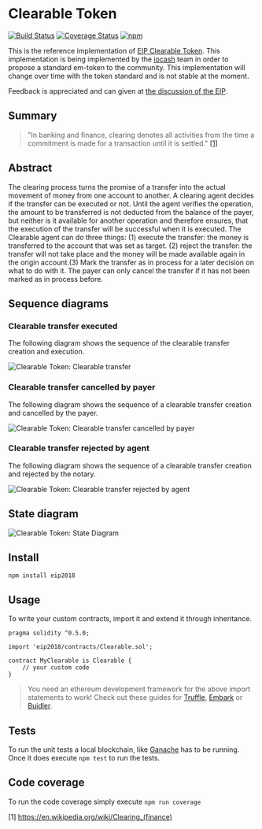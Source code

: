 # Clearable Token

[![Build Status](https://travis-ci.org/IoBuilders/clearable-token.svg?branch=master)](https://travis-ci.org/IoBuilders/clearable-token)
[![Coverage Status](https://coveralls.io/repos/github/IoBuilders/clearable-token/badge.svg?branch=master)](https://coveralls.io/github/IoBuilders/clearable-token?branch=master)
[![npm](https://img.shields.io/npm/v/eip2018.svg)](https://www.npmjs.com/package/eip2018)

This is the reference implementation of [EIP Clearable Token](https://github.com/ethereum/EIPs/pull/2018/files). This implementation is being implemented by the [iocash](https://io.cash) team in order to propose a standard em-token to the community. This implementation will change over time with the token standard and is not stable at the moment.

Feedback is appreciated and can given at [the discussion of the EIP](https://github.com/ethereum/EIPs/issues/2104).

## Summary

> "In banking and finance, clearing denotes all activities from the time a commitment is made for a transaction until it is settled." [[1]][Clearing-Wikipedia] 

## Abstract
The clearing process turns the promise of a transfer into the actual movement of money from one account to another. A clearing agent decides if the transfer can be executed or not. Until the agent verifies the operation, the amount to be transferred is not deducted from the balance of the payer, but neither is it available for another operation and therefore ensures, that the execution of the transfer will be successful when it is executed. 
The Clearable agent can do three things: (1) execute the transfer: the money is transferred to the account that was set as target. (2) reject the transfer: the transfer will not take place and the money will be made available again in the origin account.(3) Mark the transfer as in process for a later decision on what to do with it. The payer can only cancel the transfer if it has not been marked as in process before. 

## Sequence diagrams

### Clearable transfer executed

The following diagram shows the sequence of the clearable transfer creation and execution.

![Clearable Token: Clearable transfer](https://www.plantuml.com/plantuml/img/dP2n3i8m44FtVCMfKnduWGoe1J4mmT1-G6WC0o51bwl4vwEaeaiY1kQp_NpkeXYM-UdK6C4zRNVK71mCcwi33U41tsWARC436nzlu5Q2fgJURrIXJG7z7LuqhQUlyPnIO5M-rq2awSLXGeo5jqxAdIkaaxyiEJzPU6EQ1ILhdI9_gKd-Ad5Sugtgu6rQ-0C0)

### Clearable transfer cancelled by payer

The following diagram shows the sequence of a clearable transfer creation and cancelled by the payer.

![Clearable Token: Clearable transfer cancelled by payer](https://www.plantuml.com/plantuml/img/bP0n3i9040Fxl6AL2We-S0LAo0DemWEMd069pPwqj_a_Tv520qAYjZsst6LdysMMvf9XFHsEr0u2DhuAQ4nFQ1ieMOIDnffli9sdGDLzsZSVtWhexr0Fz9QsuBbI47ysJQmJP4jyvw_vG8QYPT034eddjAZ_jsTOkwGiwg2nVF02)

### Clearable transfer rejected by agent

The following diagram shows the sequence of a clearable transfer creation and rejected by the notary.

![Clearable Token: Clearable transfer rejected by agent](https://www.plantuml.com/plantuml/img/VP113i8m40FlUSMg9pZmWHnG2mz0GkK12p4WI1Dfi_q_tKXmISNPzjXoNvH5vocwIu4CjDjJTunWuMi4ZVcDr7dA4Y2ZS2fto4Qp9tCVjgxn6c1u8Acdd_GDdeo2uAg-saIU12_SjCckDzNDbbcq0deY1k8fpqd_-XlwkPOkqtgaO6Ty0000)

## State diagram

![Clearable Token: State Diagram](https://www.plantuml.com/plantuml/img/dL91JiCm4Bpx5Nj6wWSue4fL3vn0Y1lYiB7N9B2igxM3cjzZkqdQG90gJhOqipEpezt6X9hwJpOlDw-msTp1WpfIShUmOqB5XkbPKQ8d7H4plfLzBuyQBCMumf-nnSJ-IBPFgmOJPEOCANoGH0WU3ZYG0Yf1I-m0nO641FY57HSDy44XZKBc8jO_9IgSMXgdB4ebvzSISqL-kzK5d-YTxFg24_HZuffApfnYxVkIOOhQOeI6IC05eKNPrsGvSygIGNZ8OldFd4MQeVhX6qc2N4zfOscnEpMowZ5ZveBrjqiLFs6TXov29zCvGhxJr4Up9N7bMhy1)

## Install

```
npm install eip2018
```

## Usage

To write your custom contracts, import it and extend it through inheritance.

```solidity
pragma solidity ^0.5.0;

import 'eip2018/contracts/Clearable.sol';

contract MyClearable is Clearable {
    // your custom code
}
```

> You need an ethereum development framework for the above import statements to work! Check out these guides for [Truffle], [Embark] or [Buidler].

## Tests

To run the unit tests a local blockchain, like [Ganache](https://www.trufflesuite.com/ganache) has to be running.  Once it does execute `npm test` to run the tests.

## Code coverage

To run the code coverage simply execute `npm run coverage`

[Truffle]: https://truffleframework.com/docs/truffle/quickstart
[Embark]: https://embark.status.im/docs/quick_start.html
[Buidler]: https://buidler.dev/guides/#getting-started

[1] https://en.wikipedia.org/wiki/Clearing_(finance)

[Clearing-Wikipedia]: https://en.wikipedia.org/wiki/Clearing_(finance)

